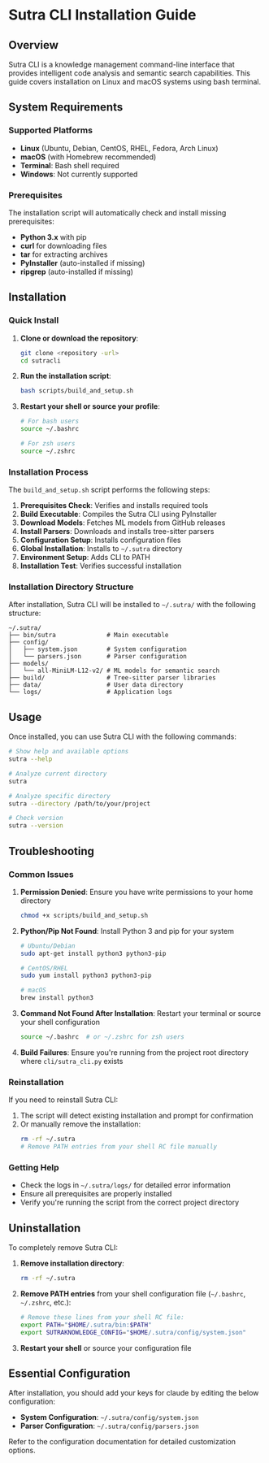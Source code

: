 
# Sutra CLI Installation Guide

## Overview

Sutra CLI is a knowledge management command-line interface that provides intelligent code analysis and semantic search capabilities. This guide covers installation on Linux and macOS systems using bash terminal.

## System Requirements

### Supported Platforms
- **Linux** (Ubuntu, Debian, CentOS, RHEL, Fedora, Arch Linux)
- **macOS** (with Homebrew recommended)
- **Terminal**: Bash shell required
- **Windows**: Not currently supported

### Prerequisites

The installation script will automatically check and install missing prerequisites:

- **Python 3.x** with pip
- **curl** for downloading files
- **tar** for extracting archives
- **PyInstaller** (auto-installed if missing)
- **ripgrep** (auto-installed if missing)

## Installation

### Quick Install

1. **Clone or download the repository**:
   ```bash
   git clone <repository -url>
   cd sutracli
   ```

2. **Run the installation script**:
   ```bash
   bash scripts/build_and_setup.sh
   ```

3. **Restart your shell or source your profile**:
   ```bash
   # For bash users
   source ~/.bashrc
   
   # For zsh users
   source ~/.zshrc
   ```

### Installation Process

The `build_and_setup.sh` script performs the following steps:

1. **Prerequisites Check**: Verifies and installs required tools
2. **Build Executable**: Compiles the Sutra CLI using PyInstaller
3. **Download Models**: Fetches ML models from GitHub releases
4. **Install Parsers**: Downloads and installs tree-sitter parsers
5. **Configuration Setup**: Installs configuration files
6. **Global Installation**: Installs to `~/.sutra` directory
7. **Environment Setup**: Adds CLI to PATH
8. **Installation Test**: Verifies successful installation

### Installation Directory Structure

After installation, Sutra CLI will be installed to `~/.sutra/` with the following structure:

```
~/.sutra/
├── bin/sutra              # Main executable
├── config/
│   ├── system.json        # System configuration
│   └── parsers.json       # Parser configuration
├── models/
│   └── all-MiniLM-L12-v2/ # ML models for semantic search
├── build/                 # Tree-sitter parser libraries
├── data/                  # User data directory
└── logs/                  # Application logs
```

## Usage

Once installed, you can use Sutra CLI with the following commands:

```bash
# Show help and available options
sutra --help

# Analyze current directory
sutra

# Analyze specific directory
sutra --directory /path/to/your/project

# Check version
sutra --version
```

## Troubleshooting

### Common Issues

1. **Permission Denied**: Ensure you have write permissions to your home directory
   ```bash
   chmod +x scripts/build_and_setup.sh
   ```

2. **Python/Pip Not Found**: Install Python 3 and pip for your system
   ```bash
   # Ubuntu/Debian
   sudo apt-get install python3 python3-pip
   
   # CentOS/RHEL
   sudo yum install python3 python3-pip
   
   # macOS
   brew install python3
   ```

3. **Command Not Found After Installation**: Restart your terminal or source your shell configuration
   ```bash
   source ~/.bashrc  # or ~/.zshrc for zsh users
   ```

4. **Build Failures**: Ensure you're running from the project root directory where `cli/sutra_cli.py` exists

### Reinstallation

If you need to reinstall Sutra CLI:

1. The script will detect existing installation and prompt for confirmation
2. Or manually remove the installation:
   ```bash
   rm -rf ~/.sutra
   # Remove PATH entries from your shell RC file manually
   ```

### Getting Help

- Check the logs in `~/.sutra/logs/` for detailed error information
- Ensure all prerequisites are properly installed
- Verify you're running the script from the correct project directory

## Uninstallation

To completely remove Sutra CLI:

1. **Remove installation directory**:
   ```bash
   rm -rf ~/.sutra
   ```

2. **Remove PATH entries** from your shell configuration file (`~/.bashrc`, `~/.zshrc`, etc.):
   ```bash
   # Remove these lines from your shell RC file:
   export PATH="$HOME/.sutra/bin:$PATH"
   export SUTRAKNOWLEDGE_CONFIG="$HOME/.sutra/config/system.json"
   ```

3. **Restart your shell** or source your configuration file

## Essential Configuration

After installation, you should add your keys for claude by editing the below configuration:

- **System Configuration**: `~/.sutra/config/system.json`
- **Parser Configuration**: `~/.sutra/config/parsers.json`

Refer to the configuration documentation for detailed customization options.
